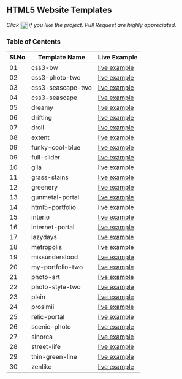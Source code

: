 ## HTML5 Website Templates
 
*Click <img src="https://github.com/learning-zone/javascript-interview-questions/blob/master/assets/star.png" width="18" height="18" align="absmiddle" title="Star" /> if you like the project. Pull Request are highly appreciated.*

### Table of Contents


|Sl.No | Template Name | Live Example                                                              |
|------|---------------|---------------------------------------------------------------------------|
| 01   | css3-bw       | [live example](https://learning-zone.github.io/website-templates/css3-bw/)|
| 02   | css3-photo-two       | [live example](https://learning-zone.github.io/website-templates/css3-photo-two/)|
| 03   | css3-seascape-two       | [live example](https://learning-zone.github.io/website-templates/css3-seascape-two/)|
| 04   | css3-seascape       | [live example](https://learning-zone.github.io/website-templates/css3-seascape/)|
| 05   | dreamy       | [live example](https://learning-zone.github.io/website-templates/dreamy/)|
| 06   | drifting       | [live example](https://learning-zone.github.io/website-templates/drifting/)|
| 07   | droll       | [live example](https://learning-zone.github.io/website-templates/droll/)|
| 08   | extent       | [live example](https://learning-zone.github.io/website-templates/extent/)|
| 09   | funky-cool-blue       | [live example](https://learning-zone.github.io/website-templates/funky-cool-blue/)|
| 09   | full-slider       | [live example](https://learning-zone.github.io/website-templates/full-slider/)|
| 10   | gila       | [live example](https://learning-zone.github.io/website-templates/gila/)|
| 11   | grass-stains       | [live example](https://learning-zone.github.io/website-templates/grass-stains/)|
| 12   | greenery       | [live example](https://learning-zone.github.io/website-templates/greenery/)|
| 13   | gunmetal-portal       | [live example](https://learning-zone.github.io/website-templates/gunmetal-portal/)|
| 14   | html5-portfolio       | [live example](https://learning-zone.github.io/website-templates/html5-portfolio/)|
| 15   | interio       | [live example](https://learning-zone.github.io/website-templates/interio/)|
| 16   | internet-portal       | [live example](https://learning-zone.github.io/website-templates/internet-portal/)|
| 17   | lazydays       | [live example](https://learning-zone.github.io/website-templates/lazydays/)|
| 18   | metropolis       | [live example](https://learning-zone.github.io/website-templates/metropolis/)|
| 19   | missunderstood       | [live example](https://learning-zone.github.io/website-templates/missunderstood/)|
| 20   | my-portfolio-two       | [live example](https://learning-zone.github.io/website-templates/my-portfolio-two/)|
| 21   | photo-art       | [live example](https://learning-zone.github.io/website-templates/photo-art/)|
| 22   | photo-style-two       | [live example](https://learning-zone.github.io/website-templates/photo-style-two/)|
| 23   | plain       | [live example](https://learning-zone.github.io/website-templates/plain/)|
| 24   | prosimii       | [live example](https://learning-zone.github.io/website-templates/prosimii/)|
| 25   | relic-portal       | [live example](https://learning-zone.github.io/website-templates/relic-portal/)|
| 26   | scenic-photo       | [live example](https://learning-zone.github.io/website-templates/scenic-photo/)|
| 27   | sinorca       | [live example](https://learning-zone.github.io/website-templates/sinorca/)|
| 28   | street-life       | [live example](https://learning-zone.github.io/website-templates/street-life/)|
| 29   | thin-green-line       | [live example](https://learning-zone.github.io/website-templates/thin-green-line/)|
| 30   | zenlike       | [live example](https://learning-zone.github.io/website-templates/zenlike/)|
